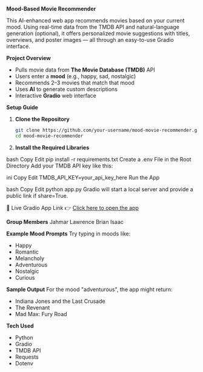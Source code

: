 **Mood-Based Movie Recommender**

This AI-enhanced web app recommends movies based on your current mood. Using real-time data from the TMDB API and natural-language generation (optional), 
it offers personalized movie suggestions with titles, overviews, and poster images — all through an easy-to-use Gradio interface.

**Project Overview**

- Pulls movie data from **The Movie Database (TMDB)** API  
- Users enter a **mood** (e.g., happy, sad, nostalgic)  
- Recommends 2–3 movies that match that mood  
- Uses **AI** to generate custom descriptions  
- Interactive **Gradio** web interface  

**Setup Guide**

1. **Clone the Repository**
   ```bash
   git clone https://github.com/your-username/mood-movie-recommender.git
   cd mood-movie-recommender

2. **Install the Required Libraries**

bash
Copy
Edit
pip install -r requirements.txt
Create a .env File in the Root Directory
Add your TMDB API key like this:

ini
Copy
Edit
TMDB_API_KEY=your_api_key_here
Run the App

bash
Copy
Edit
python app.py
Gradio will start a local server and provide a public link if share=True.

🔗 Live Gradio App Link
👉 [Click here to open the app](https://e7b6dded4702e6a505.gradio.live)

**Group Members**
Jahmar Lawrence
Brian
Isaac

**Example Mood Prompts**
Try typing in moods like:

- Happy
- Romantic
- Melancholy
- Adventurous
- Nostalgic
- Curious

**Sample Output**
For the mood "adventurous", the app might return:

- Indiana Jones and the Last Crusade
- The Revenant
- Mad Max: Fury Road

**Tech Used**
- Python
- Gradio
- TMDB API
- Requests
- Dotenv
